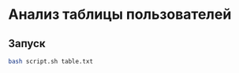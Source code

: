 Анализ таблицы пользователей
============================

## Запуск

```bash
bash script.sh table.txt
```

